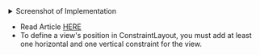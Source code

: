 <details><summary> Screenshot of Implementation</summary>
<img height="300" src="https://user-images.githubusercontent.com/94545831/215306766-07c12196-5fbd-4e65-adec-f227dd21bdef.jpeg" />
<img height="300" src="https://user-images.githubusercontent.com/94545831/215308370-784973b8-0a60-4716-bf56-b88e32df46e6.jpeg" />

</details>

- Read Article [HERE](https://www.geeksforgeeks.org/constraintlayout-in-android/)
- To define a view's position in ConstraintLayout, you must add at least one horizontal and one vertical constraint for the view. 
